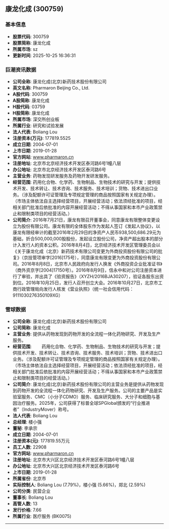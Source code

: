 ## 康龙化成 (300759)

### 基本信息

- **股票代码**: 300759
- **股票简称**: 康龙化成
- **所属市场**: sz
- **更新时间**: 2025-10-25 16:36:31

### 巨潮资讯数据

- **公司全称**: 康龙化成(北京)新药技术股份有限公司
- **英文名称**: Pharmaron Beijing Co., Ltd.
- **A股代码**: 300759
- **A股简称**: 康龙化成
- **H股代码**: 03759
- **H股简称**: 康龙化成
- **所属市场**: 深交所创业板
- **所属行业**: 研究和试验发展
- **法人代表**: Boliang Lou
- **注册资本(万元)**: 177819.5525
- **成立日期**: 2004-07-01
- **上市日期**: 2019-01-28
- **官方网站**: www.pharmaron.cn
- **注册地址**: 北京市北京经济技术开发区泰河路6号1幢八层
- **办公地址**: 北京市北京经济技术开发区泰河路6号
- **主营业务**: 药物发现研发服务及药物开发研发服务。
- **经营范围**: 药用化合物、化学药、生物制品、生物技术的研究与开发；提供技术开发、技术转让、技术咨询、技术服务、技术培训；货物、技术进出口业务。（涉及配额许可证管理及专项规定管理的商品按照国家有关规定办理）。（市场主体依法自主选择经营项目，开展经营活动；依法须经批准的项目，经相关部门批准后依批准的内容开展经营活动；不得从事国家和本市产业政策禁止和限制类项目的经营活动。）
- **公司简介**: 2016年7月21日，康龙有限召开董事会，同意康龙有限整体变更设立为股份有限公司。康龙有限的全体股东作为发起人签订《发起人协议》，以康龙有限经审计的截至2016年2月29日的净资产人民币938,500,686.29元为基础，折合500,000,000股股份，发起设立股份公司，净资产超出股本的部分计入发行人的资本公积。2016年8月4日，北京经济技术开发区管理委员会以《关于康龙化成（北京）新药技术有限公司变更为外商投资股份有限公司的批复》（京技管项审字[2016]175号），同意康龙有限变更为外商投资股份有限公司。2016年8月8日，北京市人民政府向发行人换发《外商投资企业批准证书》（商外资京字[2004]17150号）。2016年8月9日，信永中和对公司注册资本进行了审验，并出具了《验资报告》（XYZH/2016BJA30207），验证各股东出资到位。2016年10月25日，发行人召开创立大会。2016年10月27日，北京市工商行政管理局向发行人核发《营业执照》（统一社会信用代码：9111030276350109XG）

### 雪球数据

- **公司全称**: 康龙化成(北京)新药技术股份有限公司
- **公司简称**: 康龙化成
- **主营业务**: 提供从药物发现到药物开发的全流程一体化药物研究、开发及生产服务。
- **经营范围**: 　　药用化合物、化学药、生物制品、生物技术的研究与开发；提供技术开发、技术转让、技术咨询、技术服务、技术培训；货物、技术进出口业务。（涉及配额许可证管理及专项规定管理的商品按照国家有关规定办理）。（市场主体依法自主选择经营项目，开展经营活动；依法须经批准的项目，经相关部门批准后依批准的内容开展经营活动；不得从事国家和本市产业政策禁止和限制类项目的经营活动。）
- **公司简介**: 康龙化成(北京)新药技术股份有限公司的主营业务是提供从药物发现到药物开发的全流程一体化药物研究、开发及生产服务。公司的主要产品是实验室服务、CMC（小分子CDMO）服务、临床研究服务、大分子和细胞与基因治疗服务。2025年，公司获得了标普全球SPGlobal颁发的“行业推进者”（IndustryMover）称号。
- **法人代表**: Boliang Lou
- **总经理**: 楼小强
- **董秘**: 李承宗
- **成立日期**: 2004-07-01
- **注册资本(元)**: 177819.55万元
- **员工人数**: 22908
- **官方网站**: www.pharmaron.cn
- **注册地址**: 北京市大兴区北京经济技术开发区泰河路6号1幢八层
- **办公地址**: 北京市大兴区北京经济技术开发区泰河路6号
- **上市日期**: 2019-01-28
- **所属省份**: 北京市
- **实际控制人**: Boliang Lou (7.79%)，楼小强 (5.66%)，郑北 (2.59%)
- **公司分类**: 民营企业
- **董事长**: Boliang Lou
- **高管人数**: 13
- **发行价格**: 7.66
- **所属行业**: 医疗服务 (BK0075)

---
